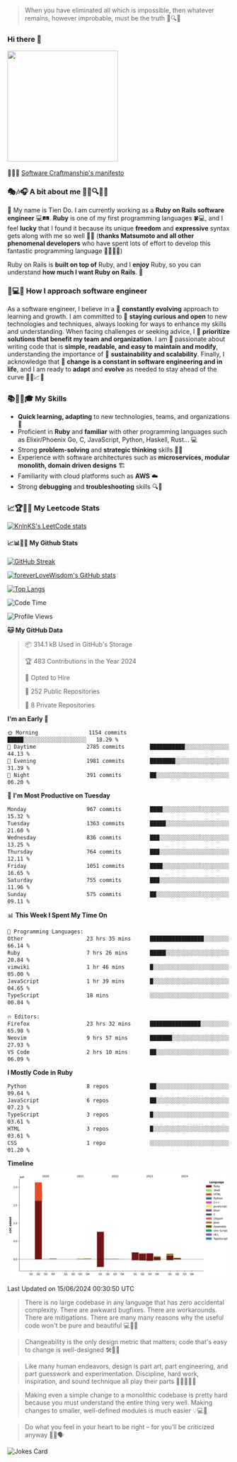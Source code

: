 > When you have eliminated all which is impossible, then whatever remains, however improbable, must be the truth 🤔🔍💡
### Hi there 👋

<!--
**foreverLoveWisdom/foreverLoveWisdom** is a ✨ _special_ ✨ repository because its `README.md` (this file) appears on your GitHub profile.

Here are some ideas to get you started:

- 🔭 I’m currently working on ...
- 🌱 I’m currently learning ...
- 👯 I’m looking to collaborate on ...
- 🤔 I’m looking for help with ...
- 💬 Ask me about ...
- 📫 How to reach me: ...
- 😄 Pronouns: ...
- ⚡ Fun fact: ...
-->

<img src="https://codecondo.com/wp-content/uploads/2017/09/railslogo.png" width="250" height="250">

 📜🔨🌟 [Software Craftmanship's manifesto](http://manifesto.softwarecraftsmanship.org/)

### 🎭🎶🎧 A bit about me 🕵️‍♀️🔍🕵️‍♂️
👋 My name is Tien Do. I am currently working as a **Ruby on Rails software engineer** 💻🛤️. **Ruby** is one of my first programming languages 🍀💻, and I feel **lucky** that I found it because its unique **freedom** and **expressive** syntax gets along with me so well 🤗💬 (**thanks Matsumoto and all other phenomenal developers** who have spent lots of effort to develop this fantastic programming language 🙏👨‍💻🌟)

Ruby on Rails is **built on top of** Ruby, and I **enjoy** Ruby, so you can understand **how much I want Ruby on Rails**. 🤩

### 🤔💻🔨 How I approach software engineer
As a software engineer, I believe in a 🔄 **constantly evolving** approach to learning and growth. I am committed to 🤔 **staying curious and open** to new technologies and techniques, always looking for ways to enhance my skills and understanding. When facing challenges or seeking advice, I 👥  **prioritize solutions that benefit my team and organization**. I am 🎉 passionate about writing code that is **simple, readable, and easy to maintain and modify**, understanding the importance of 🌱 **sustainability and scalability**. Finally, I acknowledge that 🌊 **change is a constant in software engineering and in life**, and I am ready to **adapt** and **evolve** as needed to stay ahead of the curve 🏃‍♂️📈🔄

### 📚🧑‍💻🎓 My Skills
- **Quick learning, adapting** to new technologies, teams, and organizations 🚀
- Proficient in **Ruby** and **familiar** with other programming languages such as Elixir/Phoenix Go, C, JavaScript, Python, Haskell, Rust... 💻
- Strong **problem-solving** and **strategic thinking** skills 🤔💡
- Experience with software architectures such as **microservices, modular monolith, domain driven designs** 🏗️
- Familiarity with cloud platforms such as **AWS** ☁️ 
- Strong **debugging** and **troubleshooting** skills 🔍🐞


### 📈🏆🧑‍💻 My Leetcode Stats
[![KnlnKS's LeetCode stats](https://leetcode-stats-six.vercel.app/?username=foreverLoveWisdom&theme=dark)](https://github.com/KnlnKS/leetcode-stats)

#### 📈📊👨‍💻  My Github Stats

[![GitHub Streak](https://github-readme-streak-stats.herokuapp.com/?user=foreverLoveWisdom&theme=dracula)](https://git.io/streak-stats)
&nbsp;
&nbsp;

[![foreverLoveWisdom's GitHub stats](https://github-readme-stats.vercel.app/api?username=foreverLoveWisdom&show_icons=true&theme=react&count_private=true)](https://github.com/anuraghazra/github-readme-stats)

[![Top Langs](https://github-readme-stats.vercel.app/api/top-langs/?username=foreverLoveWisdom&show_icons=true&theme=vue-dark)](https://github.com/anuraghazra/github-readme-stats)

<!--START_SECTION:waka-->
![Code Time](http://img.shields.io/badge/Code%20Time-2%2C925%20hrs%2017%20mins-blue)

![Profile Views](http://img.shields.io/badge/Profile%20Views-0-blue)

**🐱 My GitHub Data** 

> 📦 314.1 kB Used in GitHub's Storage 
 > 
> 🏆 483 Contributions in the Year 2024
 > 
> 💼 Opted to Hire
 > 
> 📜 252 Public Repositories 
 > 
> 🔑 8 Private Repositories 
 > 
**I'm an Early 🐤** 

```text
🌞 Morning                1154 commits        █████░░░░░░░░░░░░░░░░░░░░   18.29 % 
🌆 Daytime                2785 commits        ███████████░░░░░░░░░░░░░░   44.13 % 
🌃 Evening                1981 commits        ████████░░░░░░░░░░░░░░░░░   31.39 % 
🌙 Night                  391 commits         ██░░░░░░░░░░░░░░░░░░░░░░░   06.20 % 
```
📅 **I'm Most Productive on Tuesday** 

```text
Monday                   967 commits         ████░░░░░░░░░░░░░░░░░░░░░   15.32 % 
Tuesday                  1363 commits        █████░░░░░░░░░░░░░░░░░░░░   21.60 % 
Wednesday                836 commits         ███░░░░░░░░░░░░░░░░░░░░░░   13.25 % 
Thursday                 764 commits         ███░░░░░░░░░░░░░░░░░░░░░░   12.11 % 
Friday                   1051 commits        ████░░░░░░░░░░░░░░░░░░░░░   16.65 % 
Saturday                 755 commits         ███░░░░░░░░░░░░░░░░░░░░░░   11.96 % 
Sunday                   575 commits         ██░░░░░░░░░░░░░░░░░░░░░░░   09.11 % 
```


📊 **This Week I Spent My Time On** 

```text
💬 Programming Languages: 
Other                    23 hrs 35 mins      █████████████████░░░░░░░░   66.14 % 
Ruby                     7 hrs 26 mins       █████░░░░░░░░░░░░░░░░░░░░   20.84 % 
vimwiki                  1 hr 46 mins        █░░░░░░░░░░░░░░░░░░░░░░░░   05.00 % 
JavaScript               1 hr 39 mins        █░░░░░░░░░░░░░░░░░░░░░░░░   04.65 % 
TypeScript               18 mins             ░░░░░░░░░░░░░░░░░░░░░░░░░   00.84 % 

🔥 Editors: 
Firefox                  23 hrs 32 mins      ████████████████░░░░░░░░░   65.98 % 
Neovim                   9 hrs 57 mins       ███████░░░░░░░░░░░░░░░░░░   27.93 % 
VS Code                  2 hrs 10 mins       ██░░░░░░░░░░░░░░░░░░░░░░░   06.09 % 
```

**I Mostly Code in Ruby** 

```text
Python                   8 repos             ██░░░░░░░░░░░░░░░░░░░░░░░   09.64 % 
JavaScript               6 repos             ██░░░░░░░░░░░░░░░░░░░░░░░   07.23 % 
TypeScript               3 repos             █░░░░░░░░░░░░░░░░░░░░░░░░   03.61 % 
HTML                     3 repos             █░░░░░░░░░░░░░░░░░░░░░░░░   03.61 % 
CSS                      1 repo              ░░░░░░░░░░░░░░░░░░░░░░░░░   01.20 % 
```



**Timeline**

![Lines of Code chart](https://raw.githubusercontent.com/foreverLoveWisdom/foreverLoveWisdom/main/assets/bar_graph.png)


 Last Updated on 15/06/2024 00:30:50 UTC
<!--END_SECTION:waka-->


> There is no large codebase in any language that has zero accidental complexity. There are awkward bugfixes. There are workarounds. There are mitigations.
> There are many many reasons why the useful code won't be pure and beautiful 💻🐞🤔

> Changeability is the only design metric that matters; code that's easy to change is well-designed 🛠️🔄🎨

> Like many human endeavors, design is part art, part engineering, and part guesswork and experimentation. Discipline, hard work, inspiration, and sound technique all play their parts 🎨🧑‍💻🔬🧪

> Mak­ing even a sim­ple change to a mono­lith­ic code­base is pret­ty hard because you must under­stand the entire thing very well. Mak­ing changes to small­er, well-defined mod­ules is much easier 💡💻🤔
 
 > Do what you feel in your heart to be right – for you’ll be criticized anyway 💖🙏🗣️ 
 
![Jokes Card](https://readme-jokes.vercel.app/api)
